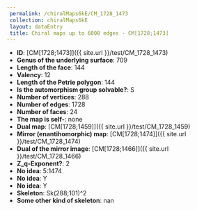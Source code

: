 ```yaml
--- 
 permalink: /chiralMaps6kE/CM_1728_1473 
 collection: chiralMaps6kE
 layout: dataEntry
 title: Chiral maps up to 6000 edges - CM[1728;1473]
---
```


- **ID**: [CM[1728;1473]]({{ site.url }}/test/CM_1728_1473)
- **Genus of the underlying surface**: 709
- **Length of the face**: 144
- **Valency**: 12
- **Length of the Petrie polygon**: 144
- **Is the automorphism group solvable?**: S
- **Number of vertices**: 288
- **Number of edges**: 1728
- **Number of faces**: 24
- **The map is self-**: none
- **Dual map**: [CM[1728;1459]]({{ site.url }}/test/CM_1728_1459)
- **Mirror (enantihomorphic) map**: [CM[1728;1474]]({{ site.url }}/test/CM_1728_1474)
- **Dual of the mirror image**: [CM[1728;1466]]({{ site.url }}/test/CM_1728_1466)
- **Z_q-Exponent?**: 2
- **No idea**:  5:1474
- **No idea**: Y
- **No idea**: Y
- **Skeleton**: Sk(288;101)^2
- **Some other kind of skeleton**: nan
